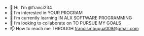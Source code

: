 - 👋 Hi, I’m @franci234
- 👀 I’m interested in YOUR PROGRAM
- 🌱 I’m currently learning IN ALX SOFTWARE PROGRAMMING
- 💞️ I’m looking to collaborate on TO PURSUE MY GOALS
- 📫 How to reach me THROUGH francismbugua008@gmail.com

<!---
franci234/franci234 is a ✨ special ✨ repository because its `README.md` (this file) appears on your GitHub profile.
You can click the Preview link to take a look at your changes.
--->
